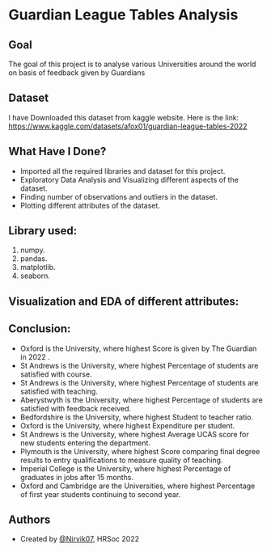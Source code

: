 
# Guardian League Tables Analysis


## Goal

The goal of this project is to analyse various Universities around the world on basis of feedback given by Guardians
## Dataset
I have Downloaded this dataset from kaggle website. Here is the link: https://www.kaggle.com/datasets/afox01/guardian-league-tables-2022

## What Have I Done?

- Imported all the required libraries and dataset for this project.
- Exploratory Data Analysis and Visualizing different aspects of the dataset.
- Finding number of observations and outliers in the dataset.
- Plotting different attributes of the dataset.

## Library used:

1. numpy.
2. pandas.
3. matplotlib.
4. seaborn.
## Visualization and EDA of different attributes:
## Conclusion:

- Oxford is the University, where highest Score is given by The Guardian in 2022 .
- St Andrews is the University, where highest Percentage of students are satisfied with course.
- St Andrews is the University, where highest Percentage of students are satisfied with teaching.
- Aberystwyth is the University, where highest Percentage of students are satisfied with feedback received.
- Bedfordshire is the University, where highest Student to teacher ratio.
- Oxford is the University, where highest Expenditure per student.
- St Andrews is the University, where highest Average UCAS score for new students entering the department.
- Plymouth is the University, where highest Score comparing final degree results to entry qualifications to measure quality of teaching.
- Imperial College is the University, where highest Percentage of graduates in jobs after 15 months.
- Oxford and Cambridge are the Universities, where highest Percentage of first year students continuing to second year.
## Authors

- Created by [@Nirvik07](https://github.com/Nirvik07), HRSoc 2022

